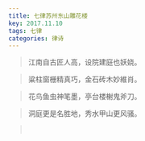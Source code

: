```yaml
---
title: 七律苏州东山雕花楼
key: 2017.11.10
tags: 七律
categories: 律诗
---
```


<blockquote class="blockquote-center">江南自古匠人高，设院建庭也妖娆。
</blockquote>
<blockquote class="blockquote-center">粱柱窗栅精真巧，金石砖木妙維肖。
</blockquote>
<blockquote class="blockquote-center">花鸟鱼虫神笔墨，亭台楼榭鬼斧刀。
</blockquote>
<blockquote class="blockquote-center">洞庭更是名胜地，秀水甲山更风骚。
</blockquote>
<blockquote class="blockquote-center"></br>
</blockquote>
